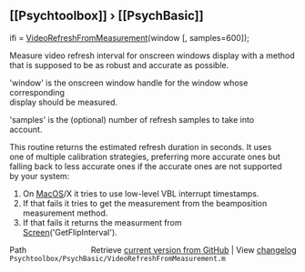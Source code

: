 ## [[Psychtoolbox]] &#8250; [[PsychBasic]]

ifi = [VideoRefreshFromMeasurement](VideoRefreshFromMeasurement)(window [, samples=600]);  
  
Measure video refresh interval for onscreen windows display with a method  
that is supposed to be as robust and accurate as possible.  
  
'window' is the onscreen window handle for the window whose corresponding  
display should be measured.  
  
'samples' is the (optional) number of refresh samples to take into  
account.  
  
This routine returns the estimated refresh duration in seconds. It uses  
one of multiple calibration strategies, preferring more accurate ones but  
falling back to less accurate ones if the accurate ones are not supported  
by your system:  
  
1. On [MacOS](MacOS)/X it tries to use low-level VBL interrupt timestamps.  
2. If that fails it tries to get the measurement from the beamposition  
   measurement method.  
3. If that fails it returns the measurment from  
   [Screen](Screen)('GetFlipInterval').  
  




<div class="code_header" style="text-align:right;">
  <span style="float:left;">Path&nbsp;&nbsp;</span> <span class="counter">Retrieve <a href=
  "https://raw.github.com/Psychtoolbox-3/Psychtoolbox-3/beta/Psychtoolbox/PsychBasic/VideoRefreshFromMeasurement.m">current version from GitHub</a> | View <a href=
  "https://github.com/Psychtoolbox-3/Psychtoolbox-3/commits/beta/Psychtoolbox/PsychBasic/VideoRefreshFromMeasurement.m">changelog</a></span>
</div>
<div class="code">
  <code>Psychtoolbox/PsychBasic/VideoRefreshFromMeasurement.m</code>
</div>

